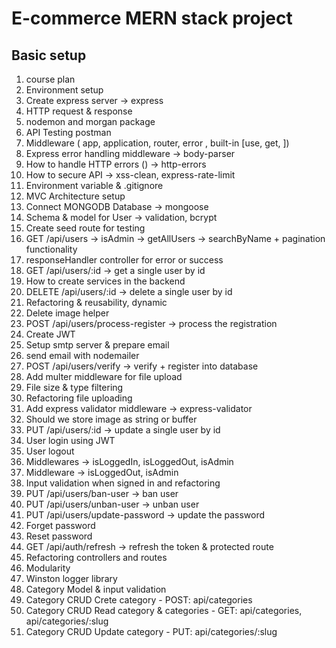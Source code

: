 # E-commerce MERN stack project

## Basic setup

1. course plan
2. Environment setup
3. Create express server -> express
4. HTTP request & response
5. nodemon and morgan package
6. API Testing postman
7. Middleware ( app, application, router, error , built-in [use, get, ])
8. Express error handling middleware -> body-parser
9. How to handle HTTP errors () -> http-errors
10. How to secure API -> xss-clean, express-rate-limit
11. Environment variable & .gitignore
12. MVC Architecture setup
13. Connect MONGODB Database -> mongoose
14. Schema & model for User -> validation, bcrypt
15. Create seed route for testing
16. GET /api/users -> isAdmin -> getAllUsers -> searchByName + pagination functionality
17. responseHandler controller for error or success
18. GET /api/users/:id -> get a single user by id
19. How to create services in the backend
20. DELETE /api/users/:id -> delete a single user by id
21. Refactoring & reusability, dynamic
22. Delete image helper
23. POST /api/users/process-register -> process the registration
24. Create JWT
25. Setup smtp server & prepare email
26. send email with nodemailer
27. POST /api/users/verify -> verify + register into database
28. Add multer middleware for file upload
29. File size & type filtering
30. Refactoring file uploading
31. Add express validator middleware -> express-validator
32. Should we store image as string or buffer
33. PUT /api/users/:id -> update a single user by id
34. User login using JWT
35. User logout
36. Middlewares -> isLoggedIn, isLoggedOut, isAdmin
37. Middleware -> isLoggedOut, isAdmin
38. Input validation when signed in and refactoring
39. PUT /api/users/ban-user -> ban user
40. PUT /api/users/unban-user -> unban user
41. PUT /api/users/update-password -> update the password
42. Forget password
43. Reset password
44. GET /api/auth/refresh -> refresh the token & protected route
45. Refactoring controllers and routes
46. Modularity
47. Winston logger library
48. Category Model & input validation
49. Category CRUD Crete category - POST: api/categories
50. Category CRUD Read category & categories - GET: api/categories, api/categories/:slug
51. Category CRUD Update category - PUT: api/categories/:slug
